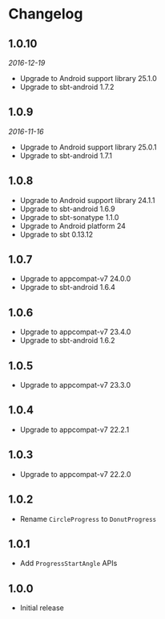 # Changelog

## 1.0.10

_2016-12-19_

 * Upgrade to Android support library 25.1.0
 * Upgrade to sbt-android 1.7.2

## 1.0.9

_2016-11-16_

 * Upgrade to Android support library 25.0.1
 * Upgrade to sbt-android 1.7.1

## 1.0.8

 * Upgrade to Android support library 24.1.1
 * Upgrade to sbt-android 1.6.9
 * Upgrade to sbt-sonatype 1.1.0
 * Upgrade to Android platform 24
 * Upgrade to sbt 0.13.12

## 1.0.7

 * Upgrade to appcompat-v7 24.0.0
 * Upgrade to sbt-android 1.6.4

## 1.0.6

 * Upgrade to appcompat-v7 23.4.0
 * Upgrade to sbt-android 1.6.2

## 1.0.5

 * Upgrade to appcompat-v7 23.3.0

## 1.0.4

 * Upgrade to appcompat-v7 22.2.1

## 1.0.3

 * Upgrade to appcompat-v7 22.2.0

## 1.0.2

 * Rename `CircleProgress` to `DonutProgress`

## 1.0.1

 * Add `ProgressStartAngle` APIs

## 1.0.0

 * Initial release